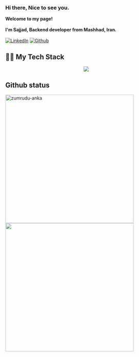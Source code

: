 ### Hi there, Nice to see you.


<b> Welcome to my page! <br/><br/> 
I'm Sajjad, Backend developer from Mashhad, Iran.</b><br/><br/>
<a href="https://www.linkedin.com/in/sajjad-fani-b40753211/" target="_blank"><img alt="LinkedIn" src="https://img.shields.io/badge/linkedin-29146b?&style=for-the-badge&logo=linkedin&logoColor=white" /></a> <a href="https://github.com/sjdfani" target="_blank"><img alt="Github" src="https://img.shields.io/badge/GitHub-7c31e3?&style=for-the-badge&logo=Github&logoColor=white" /></a> 

## 👨‍💻 My Tech Stack

<p align="center">
  <a href="https://skillicons.dev">
    <img src="https://skillicons.dev/icons?i=py,django,fastapi,flask,postgres,rabbitmq,redis,docker,bash,postman,linux,git,github,gitlab,vscode,flutter,androidstudio,html,css,js,sklearn" />
  </a>
</p>


## Github status

<p>
  <div>
    <a href="https://github.com/denvercoder1/github-readme-streak-stats" title="Go to Source">
      <img  width=400 src="https://github-readme-stats.vercel.app/api?username=sjdfani&show_icons=true&theme=prussian&hide_border=true" alt="zumrudu-anka" />
    </a>
    <a href="https://github.com/anuraghazra/github-readme-stats" title="Go to Source">
      <img  width=400 src="https://github-readme-streak-stats.herokuapp.com?user=sjdfani&theme=prussian&hide_border=true" />
    </a>
  </div>
  <br>
</p>
